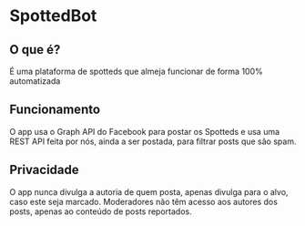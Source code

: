 SpottedBot
==========

O que é?
--------
É uma plataforma de spotteds que almeja funcionar de forma 100% automatizada

Funcionamento
-------------
O app usa o Graph API do Facebook para postar os Spotteds e usa uma REST API feita por nós, ainda a ser postada, para filtrar posts que são spam.

## <a name="privacy"></a> Privacidade

O app nunca divulga a autoria de quem posta, apenas divulga para o alvo, caso este seja marcado. Moderadores não têm acesso aos autores dos posts, apenas ao conteúdo de posts reportados.
